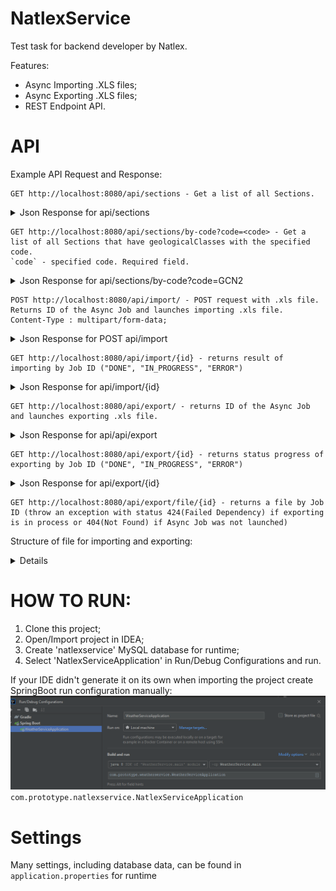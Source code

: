 # NatlexService

Test task for backend developer by Natlex.

Features:

- Async Importing .XLS files;
- Async Exporting .XLS files;
- REST Endpoint API.

# API

Example API Request and Response:

```
GET http://localhost:8080/api/sections - Get a list of all Sections.
```
<details>
<summary>Json Response for api/sections</summary>
[
    {
        "name": "Section 1",
        "geologicalClasses": [
            {
                "name": "Geo Class 11",
                "code": "GC11"
            },
            {
                "name": "Geo Class 12",
                "code": "GC12"
            }
        ]
    },
    {
        "name": "Section 2",
        "geologicalClasses": [
            {
                "name": "Geo Class 21",
                "code": "GC21"
            },
            {
                "name": "Geo Class 22",
                "code": "GC22"
            }
        ]
    }
}
</details>

```
GET http://localhost:8080/api/sections/by-code?code=<code> - Get a list of all Sections that have geologicalClasses with the specified code. 
`code` - specified code. Required field.
```
<details>
<summary>Json Response for api/sections/by-code?code=GCN2</summary>
[
    {
        "name": "Section N",
        "geologicalClasses": [
            {
                "name": "Geo Class N1",
                "code": "GCN1"
            },
            {
                "name": "Geo Class N2",
                "code": "GCN2"
            },
            {
                "name": "Geo Class NM",
                "code": "GCNM"
            }
        ]
    }
}
</details>

```
POST http://localhost:8080/api/import/ - POST request with .xls file. Returns ID of the Async Job and launches importing .xls file.
Content-Type : multipart/form-data;
```
<details>
<summary>Json Response for POST api/import</summary>
{
    "id": 1
}
</details>

```
GET http://localhost:8080/api/import/{id} - returns result of importing by Job ID ("DONE", "IN_PROGRESS", "ERROR")
```
<details>
<summary>Json Response for api/import/{id}</summary>
{
    "id": 1,
    "type": "DONE"
}
</details>

```
GET http://localhost:8080/api/export/ - returns ID of the Async Job and launches exporting .xls file.
```
<details>
<summary>Json Response for api/api/export</summary>
{
    "id": 2,
    "type": "IN_PROGRESS"
}
</details>

```
GET http://localhost:8080/api/export/{id} - returns status progress of exporting by Job ID ("DONE", "IN_PROGRESS", "ERROR")
```
<details>
<summary>Json Response for api/export/{id}</summary>
{
    "id": 1,
    "type": "DONE"
}
</details>

```
GET http://localhost:8080/api/export/file/{id} - returns a file by Job ID (throw an exception with status 424(Failed Dependency) if exporting is in process or 404(Not Found) if Async Job was not launched)
```

Structure of file for importing and exporting:
<details>
![img.png](img.png)
</details>

# HOW TO RUN:

1. Clone this project;
2. Open/Import project in IDEA;
3. Create 'natlexservice' MySQL database for runtime;
4. Select 'NatlexServiceApplication' in Run/Debug Configurations and run.

[//]: # (4. Create 'natlexservicetest' MySQL database for test;)

If your IDE didn't generate it on its own when importing the project create SpringBoot run configuration manually:
![runconfiguration.png](runconfiguration.png)
`com.prototype.natlexservice.NatlexServiceApplication`

# Settings
Many settings, including database data, can be found in `application.properties` for runtime 

[//]: # (and in `application-test.properties` for test.)
   
